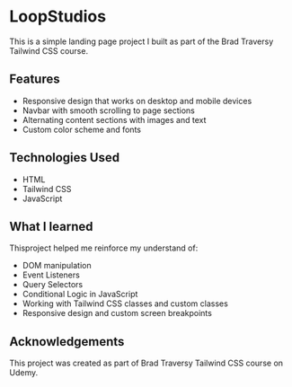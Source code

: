# LoopStudios

This is a simple landing page project I built as part of the Brad Traversy Tailwind CSS course.

## Features

- Responsive design that works on desktop and mobile devices
- Navbar with smooth scrolling to page sections
- Alternating content sections with images and text
- Custom color scheme and fonts

## Technologies Used

- HTML
- Tailwind CSS
- JavaScript

## What I learned

Thisproject helped me reinforce my understand of:

- DOM manipulation
- Event Listeners
- Query Selectors
- Conditional Logic in JavaScript
- Working with Tailwind CSS classes and custom classes
- Responsive design and custom screen breakpoints

## Acknowledgements

This project was created as part of Brad Traversy Tailwind CSS course on Udemy.
